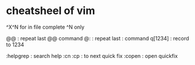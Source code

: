 # cheatsheel of vim

^X^N for in file complete
^N only

@@ : repeat last @@ command
@: : repeat last : command
q[1234] : record to 1234

:helpgrep : search help
:cn
:cp : to next quick fix
:copen : open quickfix
